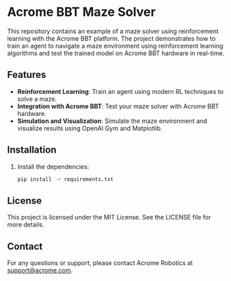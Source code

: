 # Acrome BBT Maze Solver

This repository contains an example of a maze solver using reinforcement learning with the Acrome BBT platform. The project demonstrates how to train an agent to navigate a maze environment using reinforcement learning algorithms and test the trained model on Acrome BBT hardware in real-time.

## Features

- **Reinforcement Learning**: Train an agent using modern RL techniques to solve a maze.
- **Integration with Acrome BBT**: Test your maze solver with Acrome BBT hardware.
- **Simulation and Visualization**: Simulate the maze environment and visualize results using OpenAI Gym and Matplotlib.

## Installation

1. Install the dependencies:
   ```bash
   pip install -r requirements.txt

## License
This project is licensed under the MIT License. See the LICENSE file for more details.

## Contact
For any questions or support, please contact Acrome Robotics at support@acrome.com.

